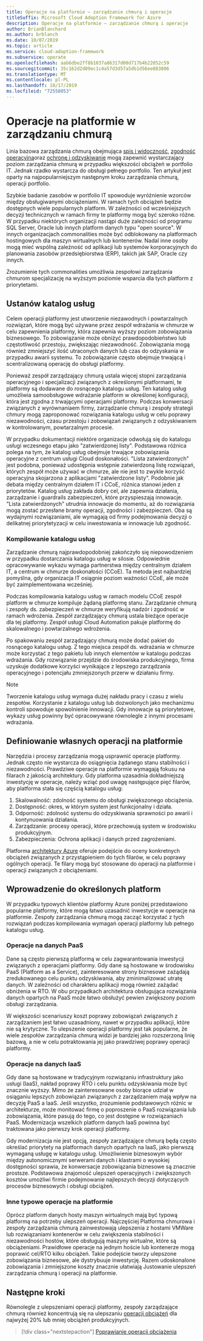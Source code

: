 ```yaml
---
title: Operacje na platformie — zarządzanie chmurą i operacje
titleSuffix: Microsoft Cloud Adoption Framework for Azure
description: Operacje na platformie — zarządzanie chmurą i operacje
author: BrianBlanchard
ms.author: brblanch
ms.date: 10/07/2019
ms.topic: article
ms.service: cloud-adoption-framework
ms.subservice: operate
ms.openlocfilehash: aab6dbe2ff8b1037a86317d00d717b4b22052c59
ms.sourcegitcommit: 35c162d2d09ec1c4a57d3d57a5db1d56ee883806
ms.translationtype: MT
ms.contentlocale: pl-PL
ms.lasthandoff: 10/17/2019
ms.locfileid: "72558053"
---
```

# <a name="platform-operations-in-cloud-management"></a>Operacje na platformie w zarządzaniu chmurą

Linia bazowa zarządzania chmurą obejmująca [spis i widoczność](./inventory.md), [zgodność operacyjną](./operational-compliance.md)oraz [ochronę i odzyskiwanie](./protect.md) mogą zapewnić wystarczający poziom zarządzania chmurą w przypadku większości obciążeń w portfolio IT. Jednak rzadko wystarcza do obsługi pełnego portfolio. Ten artykuł jest oparty na najpopularniejszym następnym kroku zarządzania chmurą, operacji portfolio.

Szybkie badanie zasobów w portfolio IT spowoduje wyróżnienie wzorców między obsługiwanymi obciążeniami. W ramach tych obciążeń będzie dostępnych wiele popularnych platform. W zależności od wcześniejszych decyzji technicznych w ramach firmy te platformy mogą być szeroko różne. W przypadku niektórych organizacji nastąpi duże zależności od programu SQL Server, Oracle lub innych platform danych typu "open source". W innych organizacjach commonalities może być odblokowany na platformach hostingowych dla maszyn wirtualnych lub kontenerów. Nadal inne osoby mogą mieć wspólną zależność od aplikacji lub systemów korporacyjnych do planowania zasobów przedsiębiorstwa (ERP), takich jak SAP, Oracle czy innych.

Zrozumienie tych commonalities umożliwia zespołowi zarządzania chmurom specjalizację na wyższym poziomie wsparcia dla tych platform z priorytetami.

## <a name="establish-a-service-catalog"></a>Ustanów katalog usług

Celem operacji platformy jest utworzenie niezawodnych i powtarzalnych rozwiązań, które mogą być używane przez zespół wdrażania w chmurze w celu zapewnienia platformy, która zapewnia wyższy poziom zobowiązania biznesowego. To zobowiązanie może obniżyć prawdopodobieństwo lub częstotliwość przestoju, zwiększając niezawodność. Zobowiązania mogą również zmniejszyć ilość utraconych danych lub czas do odzyskania w przypadku awarii systemu. To zobowiązanie często obejmuje trwającą i scentralizowaną operację do obsługi platformy.

Ponieważ zespół zarządzający chmurą ustala więcej stopni zarządzania operacyjnego i specjalizacji związanych z określonymi platformami, te platformy są dodawane do rosnącego katalogu usług. Ten katalog usług umożliwia samoobsługowe wdrażanie platform w określonej konfiguracji, która jest zgodna z trwającymi operacjami platformy. Podczas konwersacji związanych z wyrównaniaem firmy, zarządzanie chmurą i zespoły strategii chmury mogą zaproponować rozwiązania katalogu usług w celu poprawy niezawodności, czasu przestoju i zobowiązań związanych z odzyskiwaniem w kontrolowanym, powtarzalnym procesie.

W przypadku dokumentacji niektóre organizacje odwołują się do katalogu usługi wczesnego etapu jako "zatwierdzonej listy". Podstawowa różnica polega na tym, że katalog usług obejmuje trwające zobowiązania operacyjne z centrum usługi Cloud doskonałości. "Lista zatwierdzonych" jest podobna, ponieważ udostępnia wstępnie zatwierdzoną listę rozwiązań, których zespół może używać w chmurze, ale nie jest to zwykle korzyść operacyjna skojarzona z aplikacjami "zatwierdzone listy". Podobnie jak debata między centralnym działem IT i CCoE, różnica stanowi jeden z priorytetów. Katalog usług zakłada dobry cel, ale zapewnia działania, zarządzanie i guardrails zabezpieczeń, które przyspieszają innowacje. "Lista zatwierdzonych" utrudnia innowacje do momentu, aż do rozwiązania mogą zostać przesłane bramy operacji, zgodności i zabezpieczeń. Oba są wydajnymi rozwiązaniami, ale wymagają od firmy podejmowania decyzji o delikatnej priorytetyzacji w celu inwestowania w innowacje lub zgodność.

### <a name="building-the-service-catalog"></a>Kompilowanie katalogu usług

Zarządzanie chmurą najprawdopodobniej zakończyło się niepowodzeniem w przypadku dostarczania katalogu usług w silosie. Odpowiednie opracowywanie wykazu wymaga partnerstwa między centralnym działem IT, a centrum w chmurze doskonałości (CCoE). Ta metoda jest najbardziej pomyślna, gdy organizacja IT osiągnie poziom ważności CCoE, ale może być zaimplementowana wcześniej.

Podczas kompilowania katalogu usług w ramach modelu CCoE zespół platform w chmurze kompiluje żądaną platformę stanu. Zarządzanie chmurą i zespoły ds. zabezpieczeń w chmurze weryfikują nadzór i zgodność w ramach wdrożenia. Zespół zarządzający chmurą ustala bieżące operacje dla tej platformy. Zespół usługi Cloud Automation pakuje platformę do skalowalnego i powtarzalnego wdrożenia.

Po spakowaniu zespół zarządzający chmurą może dodać pakiet do rosnącego katalogu usług. Z tego miejsca zespół ds. wdrażania w chmurze może korzystać z tego pakietu lub innych elementów w katalogu podczas wdrażania. Gdy rozwiązanie przejdzie do środowiska produkcyjnego, firma uzyskuje dodatkowe korzyści wynikające z lepszego zarządzania operacyjnego i potencjału zmniejszonych przerw w działaniu firmy.

> [!NOTE]
> Tworzenie katalogu usług wymaga dużej nakładu pracy i czasu z wielu zespołów. Korzystanie z katalogu usług lub dozwolonych jako mechanizmu kontroli spowoduje spowolnienie innowacji. Gdy innowacje są priorytetowe, wykazy usług powinny być opracowywane równolegle z innymi procesami wdrażania.

## <a name="defining-your-own-platform-operations"></a>Definiowanie własnych operacji na platformie

Narzędzia i procesy zarządzania mogą usprawnić operacje platformy. Jednak często nie wystarcza do osiągnięcia żądanego stanu stabilności i niezawodności. Prawdziwe operacje na platformie wymagają fokusu na filarach z jakością architektury. Gdy platforma uzasadnia dokładniejszą inwestycję w operacje, należy wziąć pod uwagę następujące pięć filarów, aby platforma stała się częścią katalogu usług:

1. Skalowalność: zdolność systemu do obsługi zwiększonego obciążenia.
2. Dostępność: okres, w którym system jest funkcjonalny i działa.
3. Odporność: zdolność systemu do odzyskiwania sprawności po awarii i kontynuowania działania.
4. Zarządzanie: procesy operacji, które przechowują system w środowisku produkcyjnym.
5. Zabezpieczenia: Ochrona aplikacji i danych przed zagrożeniami.

Platforma [architektury Azure](https://docs.microsoft.com/azure/architecture/guide/pillars) oferuje podejście do oceny konkretnych obciążeń związanych z przystąpieniem do tych filarów, w celu poprawy ogólnych operacji. Te filary mogą być stosowane do operacji na platformie i operacji związanych z obciążeniami.

## <a name="getting-started-with-specific-platforms"></a>Wprowadzenie do określonych platform

W przypadku typowych klientów platformy Azure poniżej przedstawiono popularne platformy, które mogą łatwo uzasadnić inwestycje w operacje na platformie. Zespoły zarządzania chmurą mogą zacząć korzystać z tych rozwiązań podczas kompilowania wymagań operacji platformy lub pełnego katalogu usług.

### <a name="paas-data-operations"></a>Operacje na danych PaaS

Dane są często pierwszą platformą w celu zagwarantowania inwestycji związanych z operacjami platformy. Gdy dane są hostowane w środowisku PaaS (Platform as a Service), zainteresowane strony biznesowe zażądają zredukowanego celu punktu odzyskiwania, aby zminimalizować utratę danych. W zależności od charakteru aplikacji mogą również zażądać obniżenia w RTO. W obu przypadkach architektura obsługująca rozwiązania danych opartych na PaaS może łatwo obsłużyć pewien zwiększony poziom obsługi zarządzania.

W większości scenariuszy koszt poprawy zobowiązań związanych z zarządzaniem jest łatwo uzasadniony, nawet w przypadku aplikacji, które nie są krytyczne. To ulepszenie operacji platformy jest tak popularne, że wiele zespołów zarządzania chmurą widzi je bardziej jako rozszerzoną linię bazową, a nie w celu potraktowania jej jako prawdziwej poprawy operacji platformy.

### <a name="iaas-data-operations"></a>Operacje na danych IaaS

Gdy dane są hostowane w tradycyjnym rozwiązaniu infrastruktury jako usługi (IaaS), nakład poprawy RTO i celu punktu odzyskiwania może być znacznie wyższy. Mimo że zainteresowane osoby biorące udział w osiąganiu lepszych zobowiązań związanych z zarządzaniem mają wpływ na decyzję PaaS a IaaS. Jeśli wszystko, zrozumienie podstawowych różnic w architekturze, może monitować firmę o poproszenie o PaaS rozwiązania lub zobowiązania, które pasują do tego, co jest dostępne w rozwiązaniach PaaS. Modernizacja wszelkich platform danych IaaS powinna być traktowana jako pierwszy krok operacji platformy.

Gdy modernizacja nie jest opcją, zespoły zarządzające chmurą będą często określać priorytety na platformach danych opartych na IaaS, jako pierwszą wymaganą usługę w katalogu usług. Umożliwienie biznesowym wybór między autonomicznymi serwerami danych i klastrami o wysokiej dostępności sprawia, że konwersacje zobowiązania biznesowe są znacznie prostsze. Podstawowa znajomość ulepszeń operacyjnych i zwiększonych kosztów umożliwi firmie podejmowanie najlepszych decyzji dotyczących procesów biznesowych i obsługi obciążeń.

### <a name="other-common-platform-operations"></a>Inne typowe operacje na platformie

Oprócz platform danych hosty maszyn wirtualnych mają być typową platformą na potrzeby ulepszeń operacji. Najczęściej Platforma chmurowa i zespoły zarządzania chmurą zainwestowają ulepszenia z hostami VMWare lub rozwiązaniami kontenerów w celu zwiększenia stabilności i niezawodności hostów, które obsługują maszyny wirtualne, które są obciążeniami. Prawidłowe operacje na jednym hoście lub kontenerze mogą poprawić cel/RTO kilku obciążeń. Takie podejście tworzy ulepszone zobowiązania biznesowe, ale dystrybuuje inwestycję. Razem udoskonalone zobowiązania i zmniejszone koszty znacznie ułatwiają Justowanie ulepszeń zarządzania chmurą i operacji na platformie.

## <a name="next-steps"></a>Następne kroki

Równolegle z ulepszeniami operacji platformy, zespoły zarządzające chmurą również koncentrują się na ulepszaniu [operacji obciążeń](./workload.md) dla najwyżej 20% lub mniej obciążeń produkcyjnych.

> [!div class="nextstepaction"]
> [Poprawianie operacji obciążenia](./workload.md)
